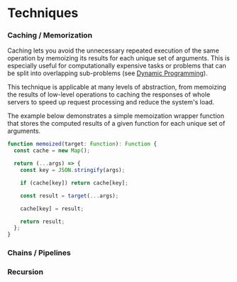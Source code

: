# Techniques


### Caching / Memorization

Caching lets you avoid the unnecessary repeated execution of the same operation by memoizing its results for each unique set of arguments. This is especially useful for computationally expensive tasks or problems that can be split into overlapping sub-problems (see [Dynamic Programming](https://en.wikipedia.org/wiki/Dynamic_programming#Computer_science)).

This technique is applicable at many levels of abstraction, from memoizing the results of low-level operations to caching the responses of whole servers to speed up request processing and reduce the system's load.

The example below demonstrates a simple memoization wrapper function that stores the computed results of a given function for each unique set of arguments.

```ts
function memoized(target: Function): Function {
  const cache = new Map();

  return (...args) => {
    const key = JSON.stringify(args);

    if (cache[key]) return cache[key];

    const result = target(...args);

    cache[key] = result;

    return result;
  };
}
```

### Chains / Pipelines

### Recursion

